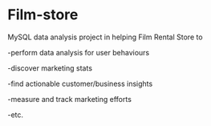 # Film-store
MySQL data analysis project in helping Film Rental Store to

-perform data analysis for user behaviours

-discover marketing stats

-find actionable customer/business insights

-measure and track marketing efforts

-etc.
